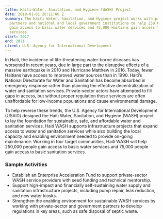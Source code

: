 ```yaml
---
title: Haiti—Water, Sanitation, and Hygiene (WASH) Project
date: 2018-01-01 20:11:00 Z
summary: The Haiti Water, Sanitation, and Hygiene project works with private-sector
  partners and national and local government institutions to help 250,000 Haitians
  gain access to basic water services and 75,000 Haitians gain access to basic sanitation
  services.
start: 2017
end: 2021
client: U.S. Agency for International Development
---
```


In Haiti, the incidence of life-threatening water-borne diseases has worsened in recent years, due in large part to the disruptive effects of a massive earthquake in 2010 and Hurricane Matthew in 2016. Today, fewer Haitians have access to improved water sources than in 1990. Haiti’s National Directorate for Water and Sanitation has become absorbed in emergency response rather than planning the effective decentralization of water and sanitation services. Private-sector actors have attempted to fill gaps in access, but without proper regulation these services are often unaffordable for low-income populations and cause environmental damage. 


To help reverse these trends, the U.S. Agency for International Development (USAID) designed the Haiti Water, Sanitation, and Hygiene (WASH) project to lay the foundation for sustainable, safe, and affordable water and sanitation services. Haiti WASH supports infrastructure projects that expand access to water and sanitation services while also building the local capacity and enabling environment needed to provide on-going maintenance. Working in four target communities, Haiti WASH will help 250,000 people gain access to basic water services and 75,000 people gain access to basic sanitation services. 


### Sample Activities
* Establish an Enterprise Acceleration Fund to support private-sector WASH service providers with seed funding and technical mentorship.
* Support high-impact and financially self-sustaining water supply and sanitation infrastructure projects, including pump repair, leak reduction, and new water kiosks.
* Strengthen the enabling environment for sustainable WASH services by working with private-sector and government partners to develop regulations in key areas, such as safe disposal of septic waste.